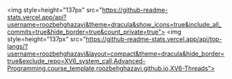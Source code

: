 <img style=height="137px" src="https://github-readme-stats.vercel.app/api?username=roozbehghazavi&theme=dracula&show_icons=true&include_all_commits=true&hide_border=true&count_private=true"> 
<img style=height="137px" src="https://github-readme-stats.vercel.app/api/top-langs/?username=roozbehghazavi&layout=compact&theme=dracula&hide_border=true&exclude_repo=XV6_system_call,Advanced-Programming,course_template,roozbehghazavi.github.io,XV6-Threads">
